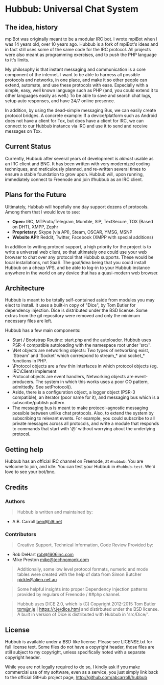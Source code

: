 # Hubbub: Universal Chat System

## The idea, history

mpiBot was originally meant to be a modular IRC bot.  I wrote mpiBot when I was 14 years old, over 10 years ago.  Hubbub is a fork of mpiBot's ideas
and in fact still uses some of the same code for the IRC protocol.  All projects were also meant as programming exercises, and to push the PHP language to
it's limits.

My philosophy is that instant messaging and communication is a core component of the internet.  I want to be able to harness all possible protocols and 
networks, in one place, and make it so other people can extend, automate, and use these protocols with ease. Especially with a simple, easy, well known 
language such as PHP (and, you could extend it to other languages easily as well.)  To be able to save and search chat logs, setup auto responses, and 
have 24/7 online presence. 

In addition, by using the dead-simple messaging Bus, we can easily create protocol bridges.  A concrete example: If a device/platform such as Android does
not have a client for Tox, but does have a client for IRC, we can connect to our Hubbub instance via IRC and use it to send and receive messages on Tox.

## Current Status
Currently, Hubbub after several years of development is *almost* usable as an IRC client and BNC.  It has been written with very modernized coding techniques,
and meticulously planned, and re-written several times to ensure a stable foundation to grow upon.  Hubbub will, upon running, immediately connect to Freenode
and join #hubbub as an IRC client.

## Plans for the Future
Ultimately, Hubbub will hopefully one day support dozens of protocols.  Among them that I would love to see:

 * **Open:** IRC, MTProto/Telegram, Mumble, SIP, TextSecure, TOX (Based on DHT), XMPP, Zephr
 * **Proprietary:** Skype (via API), Steam, OSCAR, YMSG, MSNP
 * **Website API:** Reddit, Twitter, Facebook (XMPP with special additions)

In addition to writing protocol support, a high priority for the project is to write a universal web client, so that ultimately one could use your web browser
to chat over any protocol that Hubbub supports.  These would be local installations, not SaaS.  The goal/idea being that you could install Hubbub on a cheap
VPS, and be able to log-in to your Hubbub instance anywhere in the world on any device that has a quasi-modern web browser.  

## Architecture
Hubbub is meant to be totally self-contained aside from modules you may elect to install.  It uses a built-in copy of "Dice", by Tom Butler for dependency 
injection.  Dice is distributed under the BSD license.  Some extras from the git repository were removed and only the minimum necessary files are left.

Hubbub has a few main components:

 - Start / Bootstrap Routine: start.php and the autoloader.  Hubbub uses PSR-4 compatible autoloading with the namespace root under 'src/'.
 - \Net objects are networking objects: Two types of networking exist, 'Stream' and 'Socket' which correspond to stream_* and socket_* functions in PHP.  
 - \Protocol objects are a few thin interfaces in which protocol objects (eg. IRC\Client) implement
 - Protocol objects are event handlers, Networking objects are event-producers.  The system in which this works uses a poor OO pattern, admittedly.  See setProtocol().
 - Aside, there is a configuration object, a logger object (PSR-3 compatible), an iterator (poor name for it), and messaging bus which is a subscribe/publish pattern.
 - The messaging bus is meant to make protocol-agnostic messaging possible between unlike chat protocols.  Also, to extend the system by subscribing to relevant
 events.  For example, you could subscribe to all private messages across all protocols, and write a module that responds to commands that start with '@' without 
 worrying about the underlying protocol.
 
## Getting help
Hubbub has an official IRC channel on Freenode, at `#hubbub`.  You are welcome to join, and idle.  You can test your Hubbub in `#hubbub-test`.  We'd love to see your bot/bnc.

## Credits

### Authors

> Hubbub is written and maintained by:
 - A.B. Carroll <ben@hl9.net>

### Contributors

> Creative Support, Technical Information, Code Review Provided by:
 - Rob DeHart <rob@1606inc.com>
 - Mike Preston <mike@technomonk.com>

> Additionally, some low level protocol formats, numeric and mode tables  were created with the help of data from
> Simon Butcher pickle@alien.net.au

> Some helpful insights into proper Dependency Injection patterns provided by regulars of Freenode / ##php channel.

> Hubbub uses DICE 2.0, which is (C) Copyright 2012-2015 Tom Butler <tom@r.je> | https://r.je/dice.html and distirbuted under the BSD license.  A built in
version of Dice is distributed with Hubbub in 'src/Dice/'.

## License ##
Hubbub is available under a BSD-like license.  Please see LICENSE.txt for full license text.  Some files do not have a copyright header, those files are still
subject to my copyright, unless specifically noted with a separate copyright header.

While you are not legally required to do so, I kindly ask if you make commercial use of my software, even as a service, you just simply link back to the official
GitHub project page, http://github.com/abcarroll/hubbub

